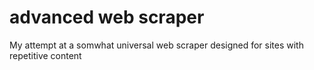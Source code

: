 # advanced web scraper
 My attempt at a somwhat universal web scraper designed for sites with repetitive content
